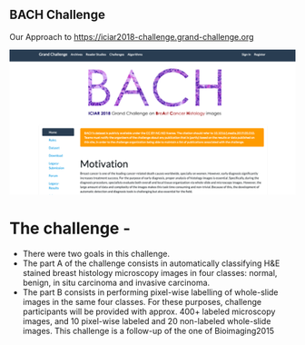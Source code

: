 ## BACH Challenge
Our Approach to https://iciar2018-challenge.grand-challenge.org

![alt text](https://github.com/nidran/bach/blob/master/bach.png?raw=true)

# The challenge - 
* There were two goals in this challenge. 
* The part A of the challenge consists in automatically classifying H&E stained breast histology microscopy images in four classes: normal, benign, in situ carcinoma and invasive carcinoma. 
* The part B consists in performing pixel-wise labelling of whole-slide images in the same four classes. For these purposes, challenge participants will be provided with approx. 400+ labeled microscopy images, and 10 pixel-wise labeled and 20 non-labeled whole-slide images. 
This challenge is a follow-up of the one of Bioimaging2015

